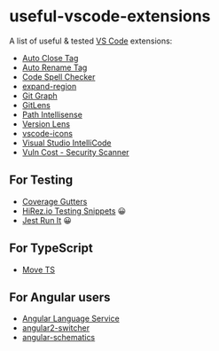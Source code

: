 # useful-vscode-extensions
A list of useful & tested [VS Code](https://code.visualstudio.com/) extensions: 

* [Auto Close Tag](https://marketplace.visualstudio.com/items?itemName=formulahendry.auto-close-tag)
* [Auto Rename Tag](https://marketplace.visualstudio.com/items?itemName=formulahendry.auto-rename-tag)
* [Code Spell Checker](https://marketplace.visualstudio.com/items?itemName=streetsidesoftware.code-spell-checker)
* [expand-region](https://marketplace.visualstudio.com/items?itemName=letrieu.expand-region)
* [Git Graph](https://marketplace.visualstudio.com/items?itemName=mhutchie.git-graph)
* [GitLens](https://marketplace.visualstudio.com/items?itemName=eamodio.gitlens)
* [Path Intellisense](https://marketplace.visualstudio.com/items?itemName=christian-kohler.path-intellisense)
* [Version Lens](https://marketplace.visualstudio.com/items?itemName=pflannery.vscode-versionlens)
* [vscode-icons](https://marketplace.visualstudio.com/items?itemName=robertohuertasm.vscode-icons)
* [Visual Studio IntelliCode](https://marketplace.visualstudio.com/items?itemName=VisualStudioExptTeam.vscodeintellicode)
* [Vuln Cost - Security Scanner](https://marketplace.visualstudio.com/items?itemName=snyk-security.vscode-vuln-cost)
	
## For Testing
* [Coverage Gutters](https://marketplace.visualstudio.com/items?itemName=ryanluker.vscode-coverage-gutters)
* [HiRez.io Testing Snippets](https://marketplace.visualstudio.com/items?itemName=hirez.hirez-testing-snippets) 😀
* [Jest Run It](https://marketplace.visualstudio.com/items?itemName=vespa-dev-works.jestRunIt) 😀


## For TypeScript
* [Move TS](https://marketplace.visualstudio.com/items?itemName=stringham.move-ts) 

## For Angular users
* [Angular Language Service](https://marketplace.visualstudio.com/items?itemName=Angular.ng-template)
* [angular2-switcher](https://marketplace.visualstudio.com/items?itemName=infinity1207.angular2-switcher)
* [angular-schematics](https://marketplace.visualstudio.com/items?itemName=cyrilletuzi.angular-schematics)
